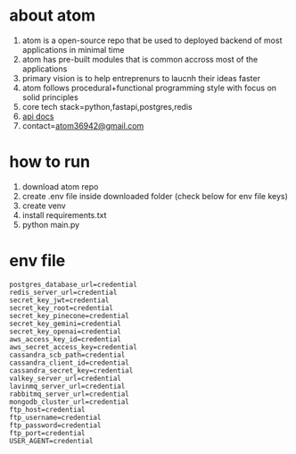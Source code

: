 # about atom
1. atom is a open-source repo that be used to deployed backend of most applications in minimal time
2. atom has pre-built modules that is common accross most of the applications
3. primary vision is to help entreprenurs to laucnh their ideas faster
4. atom follows procedural+functional programming style with focus on solid principles
5. core tech stack=python,fastapi,postgres,redis
6. [api docs](https://atom-tbsk.onrender.com/docs)
7. contact=atom36942@gmail.com

# how to run
1. download atom repo
2. create .env file inside downloaded folder (check below for env file keys)
3. create venv
4. install requirements.txt
5. python main.py

# env file
```
postgres_database_url=credential
redis_server_url=credential
secret_key_jwt=credential
secret_key_root=credential
secret_key_pinecone=credential
secret_key_gemini=credential
secret_key_openai=credential
aws_access_key_id=credential
aws_secret_access_key=credential
cassandra_scb_path=credential
cassandra_client_id=credential
cassandra_secret_key=credential
valkey_server_url=credential
lavinmq_server_url=credential
rabbitmq_server_url=credential
mongodb_cluster_url=credential
ftp_host=credential
ftp_username=credential
ftp_password=credential
ftp_port=credential
USER_AGENT=credential
```
